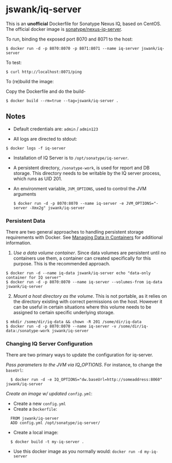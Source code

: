 # jswank/iq-server

This is an **unofficial** Dockerfile for Sonatype Nexus IQ, based on CentOS.
The official docker image is [sonatype/nexus-iq-server](https://hub.docker.com/r/sonatype/nexus-iq-server/).

To run, binding the exposed port 8070 and 8071 to the host:

```
$ docker run -d -p 8070:8070 -p 8071:8071 --name iq-server jswank/iq-server
```

To test:

```
$ curl http://localhost:8071/ping
```

To (re)build the image:

Copy the Dockerfile and do the build-

```
$ docker build --rm=true --tag=jswank/iq-server .
```


## Notes

* Default credentials are: `admin` / `admin123`

* All logs are directed to stdout:

```
$ docker logs -f iq-server
```

* Installation of IQ Server is to `/opt/sonatype/iq-server`.  

* A persistent directory, `/sonatype-work`, is used for report and DB storage.
  This directory needs to be writable by the IQ server process, which runs as
  UID 201.

* An environment variable, `JVM_OPTIONS`, used to control the JVM arguments

  ```
  $ docker run -d -p 8070:8070 --name iq-server -e JVM_OPTIONS="-server -Xmx2g" jswank/iq-server
  ```


### Persistent Data

There are two general approaches to handling persistent storage requirements
with Docker. See [Managing Data in Containers](https://docs.docker.com/userguide/dockervolumes/)
for additional information.

  1. *Use a data volume container*.  Since data volumes are persistent
  until no containers use them, a container can created specifically for 
  this purpose.  This is the recommended approach.  

  ```
  $ docker run -d --name iq-data jswank/iq-server echo "data-only container for IQ server"
  $ docker run -d -p 8070:8070 --name iq-server --volumes-from iq-data jswank/iq-server
  ```

  2. *Mount a host directory as the volume*.  This is not portable, as it
  relies on the directory existing with correct permissions on the host.
  However it can be useful in certain situations where this volume needs
  to be assigned to certain specific underlying storage.  

  ```
  $ mkdir /some/dir/iq-data && chown -R 201 /some/dir/iq-data
  $ docker run -d -p 8070:8070 --name iq-server -v /some/dir/iq-data:/sonatype-work jswank/iq-server
  ```

### Changing IQ Server Configuration

There are two primary ways to update the configuration for iq-server. 

*Pass parameters to the JVM via IQ_OPTIONS*.  For instance, to change the `baseUrl`:

```
  $ docker run -d -e IQ_OPTIONS="dw.baseUrl=http://someaddress:8060" jswank/iq-server
```

*Create an image w/ updated `config.yml`*:

* Create a new `config.yml`
* Create a `Dockerfile`:
```
  FROM jswank/iq-server
  ADD config.yml /opt/sonatype/iq-server/
```
* Create a local image:
```
  $ docker build -t my-iq-server .
```
* Use this docker image as you normally would: `docker run -d my-iq-server`



